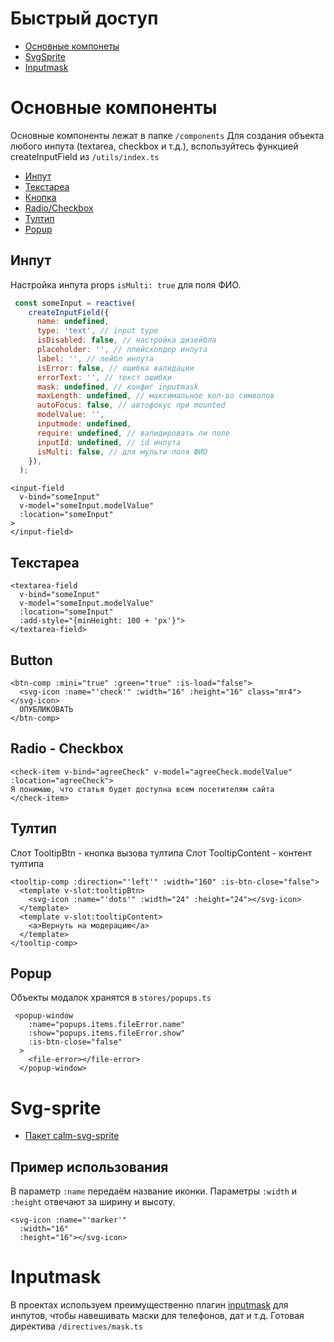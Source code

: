 # Быстрый доступ
+ [Основные компонеты](https://github.com/svaticalm/defaults-for-vue#%D0%BE%D1%81%D0%BD%D0%BE%D0%B2%D0%BD%D1%8B%D0%B5-%D0%BA%D0%BE%D0%BC%D0%BF%D0%BE%D0%BD%D0%B5%D0%BD%D1%82%D1%8B)
+ [SvgSprite](https://github.com/svaticalm/defaults-for-vue#svg-sprite)
+ [Inputmask](https://github.com/svaticalm/defaults-for-vue#inputmask)

# Основные компоненты
Основные компоненты лежат в папке ```/components```
Для создания объекта любого инпута (textarea, checkbox и т.д.), вспользуйтесь функцией createInputField из ```/utils/index.ts```

+ [Инпут](https://github.com/svaticalm/defaults-for-vue/blob/main/README.md#%D0%B8%D0%BD%D0%BF%D1%83%D1%82)
+ [Текстареа](https://github.com/svaticalm/defaults-for-vue#%D1%82%D0%B5%D0%BA%D1%81%D1%82%D0%B0%D1%80%D0%B5%D0%B0)
+ [Кнопка](https://github.com/svaticalm/defaults-for-vue#button)
+ [Radio/Checkbox](https://github.com/svaticalm/defaults-for-vue#radio---checkbox)
+ [Тултип](https://github.com/svaticalm/defaults-for-vue#%D1%82%D1%83%D0%BB%D1%82%D0%B8%D0%BF)
+ [Popup](https://github.com/svaticalm/defaults-for-vue#popup)

## Инпут
Настройка инпута
props ```isMulti: true``` для поля ФИО. 
```javascript
 const someInput = reactive(
    createInputField({
      name: undefined,
      type: 'text', // input type
      isDisabled: false, // настройка дизейбла
      placeholder: '', // плейсхолдер инпута
      label: '', // лейбл инпута
      isError: false, // ошибка валидации
      errorText: '', // текст ошибки
      mask: undefined, // конфиг inputmask
      maxLength: undefined, // максимальное кол-во символов
      autoFocus: false, // автофокус при mounted
      modelValue: '',
      inputmode: undefined, 
      require: undefined, // валидировать ли поле
      inputId: undefined, // id инпута
      isMulti: false, // для мульти поля ФИО
    }),
  );
```
```vue
<input-field
  v-bind="someInput"
  v-model="someInput.modelValue"
  :location="someInput"
>
</input-field>
```
## Текстареа
```vue
<textarea-field
  v-bind="someInput"
  v-model="someInput.modelValue"
  :location="someInput"
  :add-style="{minHeight: 100 + 'px'}">
</textarea-field>
```
## Button
```vue
<btn-comp :mini="true" :green="true" :is-load="false">
  <svg-icon :name="'check'" :width="16" :height="16" class="mr4"></svg-icon>
  ОПУБЛИКОВАТЬ
</btn-comp>
```
## Radio - Checkbox
```vue
<check-item v-bind="agreeCheck" v-model="agreeCheck.modelValue" :location="agreeCheck">
Я понимаю, что статья будет доступна всем посетителям сайта
</check-item>
```
## Тултип
Слот TooltipBtn - кнопка вызова тултипа
Слот TooltipContent - контент тултипа
```vue
<tooltip-comp :direction="'left'" :width="160" :is-btn-close="false">
  <template v-slot:tooltipBtn>
    <svg-icon :name="'dots'" :width="24" :height="24"></svg-icon>
  </template>
  <template v-slot:tooltipContent>
    <a>Вернуть на модерацию</a>
  </template>
</tooltip-comp>
```
## Popup
Объекты модалок хранятся в ```stores/popups.ts```
```vue
 <popup-window
    :name="popups.items.fileError.name"
    :show="popups.items.fileError.show"
    :is-btn-close="false"
  >
    <file-error></file-error>
  </popup-window>
```

# Svg-sprite
+ [Пакет calm-svg-sprite](https://www.npmjs.com/package/calm-svg-sprite)

## Пример использования
В параметр ```:name``` передаём название иконки.
Параметры ```:width``` и ```:height``` отвечают за ширину и высоту.
```vue
<svg-icon :name="'marker'"
  :width="16"
  :height="16"></svg-icon>
```
# Inputmask
В проектах используем преимущественно плагин [inputmask](https://github.com/RobinHerbots/Inputmask) для инпутов, чтобы навешивать маски для телефонов, дат и т.д.
Готовая директива ```/directives/mask.ts```
